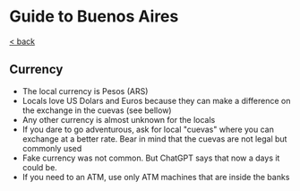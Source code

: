 # Guide to Buenos Aires
[< back](./index.md)
## Currency
- The local currency is Pesos (ARS)
- Locals love US Dolars and Euros because they can make a difference on the exchange in the cuevas (see bellow)
- Any other currency is almost unknown for the locals
- If you dare to go adventurous, ask for local "cuevas" where you can exchange at a better rate. Bear in mind that the cuevas are not legal but commonly used
- Fake currency was not common. But ChatGPT says that now a days it could be.
- If you need to an ATM, use only ATM machines that are inside the banks


